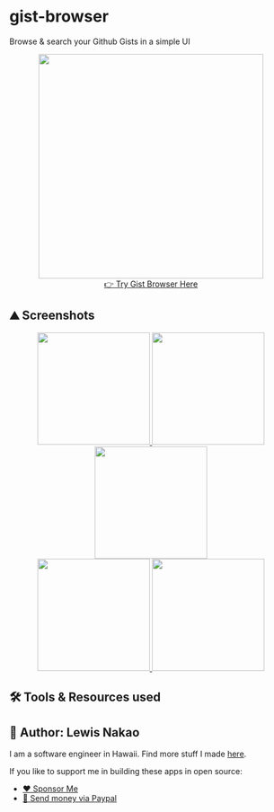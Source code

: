 # gist-browser
Browse & search your Github Gists in a simple UI

<p align="center">
  <img src="https://lewdev.github.io/apps/gist-browser/assets/main.png" width="400"/><br/>
  <a href="https://lewdev.github.io/apps/gist-browser">👉 Try Gist Browser Here</a><br/>
</p>

## ⛰ Screenshots

<p align="center">
  <a href="https://lewdev.github.io/apps/gist-browser/screenshots/screenshot-1.png">
    <img src="https://lewdev.github.io/apps/gist-browser/screenshots/screenshot-1.png" width="200" />
  </a>
  <a href="https://lewdev.github.io/apps/gist-browser/screenshots/screenshot-2.png">
    <img src="https://lewdev.github.io/apps/gist-browser/screenshots/screenshot-2.png" width="200" />
  </a>
  <a href="https://lewdev.github.io/apps/gist-browser/screenshots/screenshot-3.png">
    <img src="https://lewdev.github.io/apps/gist-browser/screenshots/screenshot-3.png" width="200" />
  </a>
  <br/>
  <a href="https://lewdev.github.io/apps/gist-browser/screenshots/recording-1.gif">
    <img src="https://lewdev.github.io/apps/gist-browser/screenshots/recording-1.gif" width="200" />
  </a>
  <a href="https://lewdev.github.io/apps/gist-browser/screenshots/recording-2.gif">
    <img src="https://lewdev.github.io/apps/gist-browser/screenshots/recording-2.gif" width="200" />
  </a>
</p>

## 🛠️ Tools & Resources used

## 👤 Author: Lewis Nakao
I am a software engineer in Hawaii. Find more stuff I made [here](https://lewdev.github.io).

If you like to support me in building these apps in open source:

* [❤️ Sponsor Me](https://github.com/sponsors/lewdev)
* [💸 Send money via Paypal](https://paypal.me/lewisnakao)
